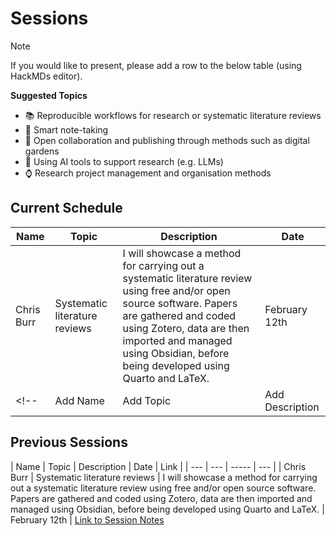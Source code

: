 # Sessions

> [!NOTE]
> If you would like to present, please add a row to the below table (using HackMDs editor).
> 
> **Suggested Topics**
> 
> - 📚 Reproducible workflows for research or systematic literature reviews
> - 📝 Smart note-taking
> - 💬 Open collaboration and publishing through methods such as digital gardens
> - 🧠 Using AI tools to support research (e.g. LLMs)
> - ⌚️ Research project management and organisation methods

## Current Schedule

| Name | Topic | Description | Date |
| --- | --- | ----- | --- |
| Chris Burr | Systematic literature reviews | I will showcase a method for carrying out a systematic literature review using free and/or open source software. Papers are gathered and coded using Zotero, data are then imported and managed using Obsidian, before being developed using Quarto and LaTeX. | February 12th |
<!-- | Add Name | Add Topic | Add Description | Add Date | -->

## Previous Sessions

| Name | Topic | Description | Date | Link | 
| --- | --- | ----- | --- |
| Chris Burr | Systematic literature reviews | I will showcase a method for carrying out a systematic literature review using free and/or open source software. Papers are gathered and coded using Zotero, data are then imported and managed using Obsidian, before being developed using Quarto and LaTeX. | February 12th | [Link to Session Notes](./2025-02-11-lit-review.md)
